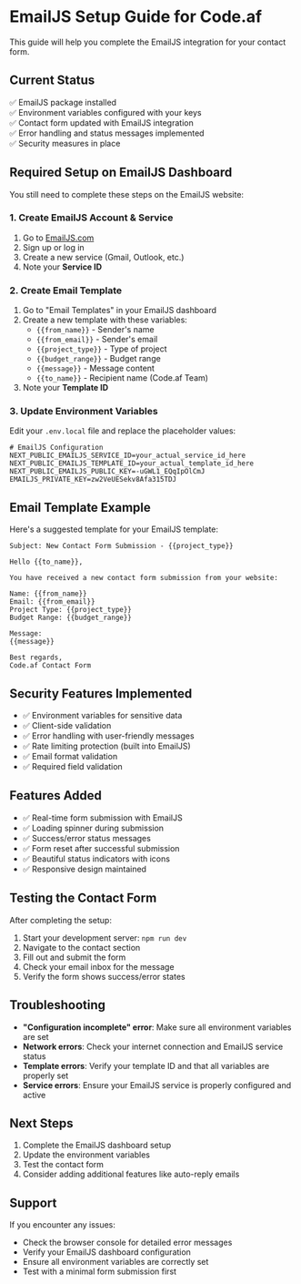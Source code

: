 # EmailJS Setup Guide for Code.af

This guide will help you complete the EmailJS integration for your contact form.

## Current Status

✅ EmailJS package installed  
✅ Environment variables configured with your keys  
✅ Contact form updated with EmailJS integration  
✅ Error handling and status messages implemented  
✅ Security measures in place

## Required Setup on EmailJS Dashboard

You still need to complete these steps on the EmailJS website:

### 1. Create EmailJS Account & Service

1. Go to [EmailJS.com](https://www.emailjs.com/)
2. Sign up or log in
3. Create a new service (Gmail, Outlook, etc.)
4. Note your **Service ID**

### 2. Create Email Template

1. Go to "Email Templates" in your EmailJS dashboard
2. Create a new template with these variables:
   - `{{from_name}}` - Sender's name
   - `{{from_email}}` - Sender's email
   - `{{project_type}}` - Type of project
   - `{{budget_range}}` - Budget range
   - `{{message}}` - Message content
   - `{{to_name}}` - Recipient name (Code.af Team)
3. Note your **Template ID**

### 3. Update Environment Variables

Edit your `.env.local` file and replace the placeholder values:

```env
# EmailJS Configuration
NEXT_PUBLIC_EMAILJS_SERVICE_ID=your_actual_service_id_here
NEXT_PUBLIC_EMAILJS_TEMPLATE_ID=your_actual_template_id_here
NEXT_PUBLIC_EMAILJS_PUBLIC_KEY=-uGWL1_EQqIpOlCmJ
EMAILJS_PRIVATE_KEY=zw2VeUESekv8Afa315TDJ
```

## Email Template Example

Here's a suggested template for your EmailJS template:

```
Subject: New Contact Form Submission - {{project_type}}

Hello {{to_name}},

You have received a new contact form submission from your website:

Name: {{from_name}}
Email: {{from_email}}
Project Type: {{project_type}}
Budget Range: {{budget_range}}

Message:
{{message}}

Best regards,
Code.af Contact Form
```

## Security Features Implemented

- ✅ Environment variables for sensitive data
- ✅ Client-side validation
- ✅ Error handling with user-friendly messages
- ✅ Rate limiting protection (built into EmailJS)
- ✅ Email format validation
- ✅ Required field validation

## Features Added

- ✅ Real-time form submission with EmailJS
- ✅ Loading spinner during submission
- ✅ Success/error status messages
- ✅ Form reset after successful submission
- ✅ Beautiful status indicators with icons
- ✅ Responsive design maintained

## Testing the Contact Form

After completing the setup:

1. Start your development server: `npm run dev`
2. Navigate to the contact section
3. Fill out and submit the form
4. Check your email inbox for the message
5. Verify the form shows success/error states

## Troubleshooting

- **"Configuration incomplete" error**: Make sure all environment variables are set
- **Network errors**: Check your internet connection and EmailJS service status
- **Template errors**: Verify your template ID and that all variables are properly set
- **Service errors**: Ensure your EmailJS service is properly configured and active

## Next Steps

1. Complete the EmailJS dashboard setup
2. Update the environment variables
3. Test the contact form
4. Consider adding additional features like auto-reply emails

## Support

If you encounter any issues:

- Check the browser console for detailed error messages
- Verify your EmailJS dashboard configuration
- Ensure all environment variables are correctly set
- Test with a minimal form submission first
